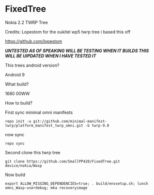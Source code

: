 # FixedTree

Nokia 2.2 TWRP Tree

Credits: Lopestom for the oukitel wp5 twrp tree i based this off

https://github.com/lopestom

***UNTESTED AS OF SPEAKING WILL BE TESTING WHEN IT BUILDS THIS WILL BE UIPDATED WHEN I HAVE TESTED IT***

This trees android version?

Android 9

What build?

1680 00WW

How to build?

First sync minimal omni manifests

```repo init -u git://github.com/minimal-manifest-twrp/platform_manifest_twrp_omni.git -b twrp-9.0```

now sync

```repo sync```

Second clone this twrp tree

```git clone https://github.com/SmallPP420/FixedTree.git device/nokia/Wasp```

Now build

```export ALLOW_MISSING_DEPENDENCIES=true; . build/envsetup.sh; lunch omni_Wasp-userdebug; mka recoveryimage```
